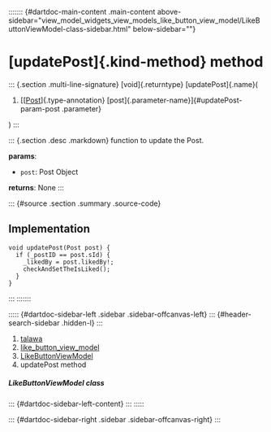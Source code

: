 ::::::: {#dartdoc-main-content .main-content above-sidebar="view_model_widgets_view_models_like_button_view_model/LikeButtonViewModel-class-sidebar.html" below-sidebar=""}
<div>

# [updatePost]{.kind-method} method

</div>

::: {.section .multi-line-signature}
[void]{.returntype} [updatePost]{.name}(

1.  [[[Post](../../models_post_post_model/Post-class.html)]{.type-annotation}
    [post]{.parameter-name}]{#updatePost-param-post .parameter}

)
:::

::: {.section .desc .markdown}
function to update the Post.

**params**:

-   `post`: Post Object

**returns**: None
:::

::: {#source .section .summary .source-code}
## Implementation

``` language-dart
void updatePost(Post post) {
  if (_postID == post.sId) {
    _likedBy = post.likedBy!;
    checkAndSetTheIsLiked();
  }
}
```
:::
:::::::

::::: {#dartdoc-sidebar-left .sidebar .sidebar-offcanvas-left}
::: {#header-search-sidebar .hidden-l}
:::

1.  [talawa](../../index.html)
2.  [like_button_view_model](../../view_model_widgets_view_models_like_button_view_model/)
3.  [LikeButtonViewModel](../../view_model_widgets_view_models_like_button_view_model/LikeButtonViewModel-class.html)
4.  updatePost method

##### LikeButtonViewModel class

::: {#dartdoc-sidebar-left-content}
:::
:::::

::: {#dartdoc-sidebar-right .sidebar .sidebar-offcanvas-right}
:::
